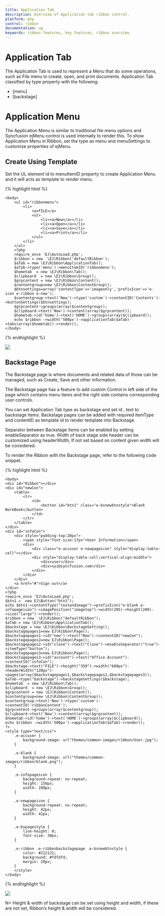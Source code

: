 ```yaml
---
title: Application Tab	
description: Overview of Application tab ribbon control.
platform: php
control: ribbon
documentation: ug
keywords: ribbon features, key features, ribbon overview 
---
```


# Application Tab

The Application Tab is used to represent a Menu that do some operations, such as File menu to create, open, and print documents. Application Tab classified by type property with the following:

* [menu]
* [backstage]

# Application Menu

The Application Menu is similar to traditional file menu options and Syncfusion ejMenu control is used internally to render this. To show Application Menu in Ribbon, set the type as menu and menuSettings to customize properties of ejMenu.

## Create Using Template

Set the UL element id to menuItemID property to create Application Menu and it will acts as template to render menu.

{% highlight html %}

    <body>
        <ul id="ribbonmenu">
            <li>
                <a>FILE</a>
                <ul>
                    <li><a>New</a></li>
                    <li><a>Open</a></li>
                    <li><a>Save</a></li>
                    <li><a>Print</a></li>
                </ul>
            </li>
        </ul>
        <?php
        require_once 'EJ\AutoLoad.php';
        $ribbon = new  \EJ\Ribbon('defaultRibbon');
        $aTab = new \EJ\Ribbon\ApplicationTab();
        $aTab->type('menu')->menuItemID('ribbonmenu');
        $hometab  = new \EJ\Ribbon\Tab();
        $clipboard  = new \EJ\Ribbon\Group();
        $grpcontent = new \EJ\Ribbon\Content();
        $contentgroup=new \EJ\Ribbon\ContentGroup();
        $btnsettings=array('contentType'=>'imageonly','prefixIcon'=>'e-icon e-ribbon e-new');
        $contentgroup->text('New')->type('custom')->contentID('Contents')->buttonSettings($btnsettings);
        $grpcontent->groups(array($contentgroup));
        $clipboard->text('New')->content(array($grpcontent));
        $hometab->id('home')->text('HOME')->groups(array($clipboard));
        echo $ribbon ->width('500px')->applicationTab($aTab)->tabs(array($hometab))->render();
    </body>

{% endhighlight %}

![](application-tab_img1.png)


## Backstage Page

The Backstage page is where documents and related data of those can be managed, such as Create, Save and other information.

The Backstage page has a feature to add custom Control in left side of the page which contains menu items and the right side contains corresponding user controls.

You can set Application Tab type as backstage and set id , text to backstage items. Backstage pages can be added with required itemType and contentID as template id to render template into Backstage.

Separator between Backstage items can be enabled by setting enableSeparator as true. Width of back stage side header can be customized using headerWidth, If not set based on content given width will be considered.

To render the Ribbon with the Backstage page, refer to the following code snippet.


{% highlight html %}

    <body>
    <div id="Ribbon"></div>
    <div id="newCon">
        <table>
            <tr>
                <td>
                    <button id="btn1" class="e-bsnewbtnstyle">Blank WorkBook</button>
                </td>
            </tr>
        </table>
    </div>
    <div id="infoCon">
        <div style="padding-top:20px">
            <span style="font-size:17px">User Information</span>
            <div>
                <div class="e-accuser e-newpageicon" style="display:table-cell"></div>
                <div style="display:table-cell;vertical-align:middle">
                    <div>user</div>
                    <div>xyz@syncfusion.com</div>
                </div>
            </div>
        </div>
        <a href="#">Sign out</a>
    </div>
    <?php
    require_once 'EJ\AutoLoad.php';
    $btn1 =  new EJ\Button("btn1");
    echo $btn1->contentType("textandimage")->prefixIcon("e-blank e-infopageicon")->imagePosition("imagetop")->width(205)->height(200)->size("large")->render();
    $ribbon = new  \EJ\Ribbon("defaultRibbon");
    $aTab = new \EJ\Ribbon\ApplicationTab();
    $backstage = new \EJ\Ribbon\BackstageSetting();
    $backstagepages1=new EJ\Ribbon\Page();
    $backstagepages1->id("new")->text("New")->contentID("newCon");
    $backstagepages2=new EJ\Ribbon\Page();
    $backstagepages2->id("close")->text("Close")->enableSeparator("true")->itemType("button");
    $backstagepages3=new EJ\Ribbon\Page();
    $backstagepages3->id("account")->text("Office Account")->contentID("infoCon");
    $backstage->text("FILE")->height("350")->width("600px")->headerWidth("120px")->pages(array($backstagepages1,$backstagepages2,$backstagepages3));
    $aTab->type("backstage")->backstageSettings($backstage);
    $hometab  = new \EJ\Ribbon\Tab();
    $clipboard  = new \EJ\Ribbon\Group();
    $grpcontent = new \EJ\Ribbon\Content();
    $contentgroup=new \EJ\Ribbon\ContentGroup();
    $contentgroup->text('New')->type('custom')->contentID('ribbonContent');
    $grpcontent->groups(array($contentgroup));
    $clipboard->text('New')->content(array($grpcontent));
    $hometab->id('home')->text('HOME')->groups(array($clipboard));
    echo $ribbon ->width('500px')->applicationTab($aTab)->render();
    ?>
    <style type="text/css">
        .e-accuser {
            background-image: url"themes/common-images/ribbon/User.jpg");
        }

        .e-blank {
            background-image: url("themes/common-images/ribbon/blank.png");
        }

        .e-infopageicon {
            background-repeat: no-repeat;
            height: 150px;
            width: 198px;
        }

        .e-newpageicon {
            background-repeat: no-repeat;
            height: 42px;
            width: 42px;
        }

        .e-bspagestyle {
            line-height: 0;
            font-size: 30px;
        }

        .e-ribbon .e-ribbonbackstagepage .e-bsnewbtnstyle {
            color: #212121;
            background: #fdfdfd;
            margin: 20px;
        }
        </style>
    </body>

{% endhighlight %}

![](application-tab_img3.png)

N> Height & width of backstage can be set using height and width, if these are not set, Ribbon’s height & width will be considered.


